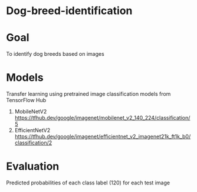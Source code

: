# Dog-breed-identification

# Goal 
To identify dog breeds based on images 

# Models 
Transfer learning using pretrained image classification models from TensorFlow Hub 
1) MobileNetV2 https://tfhub.dev/google/imagenet/mobilenet_v2_140_224/classification/5
2) EfficientNetV2 https://tfhub.dev/google/imagenet/efficientnet_v2_imagenet21k_ft1k_b0/classification/2

# Evaluation 
Predicted probabilities of each class label (120) for each test image 
